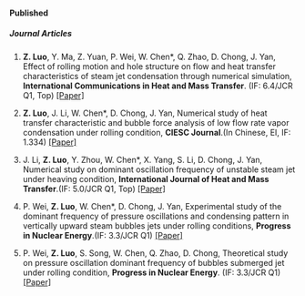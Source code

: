 
#### Published

##### Journal Articles

1. <strong>Z. Luo</strong>, Y. Ma, Z. Yuan, P. Wei, W. Chen*, Q. Zhao, D. Chong, J. Yan, Effect of rolling motion and hole structure on flow and heat transfer characteristics of steam jet condensation through numerical simulation, <strong>International Communications in Heat and Mass Transfer</strong>. (IF: 6.4/JCR Q1, Top) [\[Paper\]](https://doi.org/10.1016/j.icheatmasstransfer.2025.108792)

2. <strong>Z. Luo</strong>, J. Li, W. Chen*, D. Chong, J. Yan, Numerical study of heat transfer characteristic and bubble force analysis of low flow rate vapor condensation under rolling condition, <strong>CIESC Journal</strong>.(In Chinese, EI, IF: 1.334) [\[Paper\]](https://hgxb.cip.com.cn/CN/10.11949/0438-1157.20240250)

3. J. Li, <strong>Z. Luo</strong>, Y. Zhou, W. Chen*, X. Yang, S. Li, D. Chong, J. Yan, Numerical study on dominant oscillation frequency of unstable steam jet under heaving condition, <strong>International Journal of Heat and Mass Transfer</strong>.(IF: 5.0/JCR Q1, Top) [\[Paper\]](https://doi.org/10.1016/j.ijheatmasstransfer.2023.125076)

4. P. Wei, <strong>Z. Luo</strong>, W. Chen*, D. Chong, J. Yan, Experimental study of the dominant frequency of pressure oscillations and condensing pattern in vertically upward steam bubbles jets under rolling conditions, <strong>Progress in Nuclear Energy</strong>.(IF: 3.3/JCR Q1) [\[Paper\]](https://doi.org/10.1016/j.pnucene.2025.105655)

5. P. Wei, <strong>Z. Luo</strong>, S. Song, W. Chen, Q. Zhao, D. Chong, Theoretical study on pressure oscillation dominant frequency of bubbles submerged jet under rolling condition, <strong>Progress in Nuclear Energy</strong>. (IF: 
3.3/JCR Q1) [\[Paper\]](https://doi.org/10.1016/j.pnucene.2024.105206)

